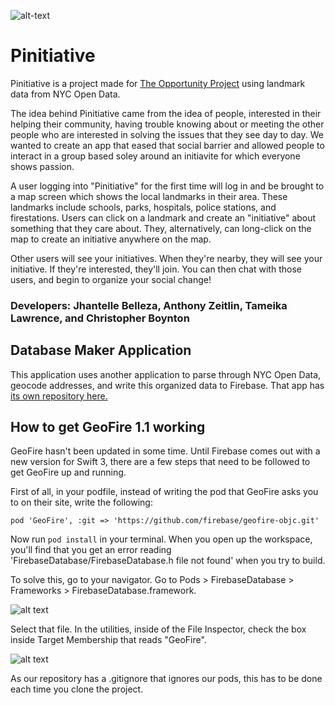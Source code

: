 ![alt-text](http://i.imgur.com/lJps0lY.png "Pinitiative")

# Pinitiative

Pinitiative is a project made for [The Opportunity Project](http://opportunity.census.gov/) using landmark data from NYC Open Data.

The idea behind Pinitiative came from the idea of people, interested in their helping their community, having trouble knowing about or meeting the other people who are interested in solving the issues that they see day to day. We wanted to create an app that eased that social barrier and allowed people to interact in a group based soley around an initiavite for which everyone shows passion.

A user logging into "Pinitiative" for the first time will log in and be brought to a map screen which shows the local landmarks in their area. These landmarks include schools, parks, hospitals, police stations, and firestations. Users can click on a landmark and create an "initiative" about something that they care about. They, alternatively, can long-click on the map to create an initiative anywhere on the map.

Other users will see your initiatives. When they're nearby, they will see your initiative. If they're interested, they'll join. You can then chat with those users, and begin to organize your social change!

### Developers: Jhantelle Belleza, Anthony Zeitlin, Tameika Lawrence, and Christopher Boynton

## Database Maker Application
This application uses another application to parse through NYC Open Data, geocode addresses, and write this organized data to Firebase. That app has [its own repository here.](https://github.com/Chrisb616/lemonHandshakeDatabaseMaker)

## How to get GeoFire 1.1 working
GeoFire hasn't been updated in some time. Until Firebase comes out with a new version for Swift 3, there are a few steps that need to be followed to get GeoFire up and running.

First of all, in your podfile, instead of writing the pod that GeoFire asks you to on their site, write the following:

`pod 'GeoFire', :git => 'https://github.com/firebase/geofire-objc.git'`

Now run `pod install` in  your terminal. When you open up the workspace, you'll find that you get an error reading 'FirebaseDatabase/FirebaseDatabase.h file not found' when you try to build.

To solve this, go to your navigator. Go to Pods > FirebaseDatabase > Frameworks > FirebaseDatabase.framework. 

![alt text](http://i.imgur.com/ZrVnvc0.png "Find the FirebaseDatabase.framework")

Select that file. In the utilities, inside of the File Inspector, check the box inside Target Membership that reads "GeoFire". 

![alt text](http://i.imgur.com/KkoB6WW.png "Set the GeoFire Framwork to require.")

As our repository has a .gitignore that ignores our pods, this has to be done each time you clone the project.
